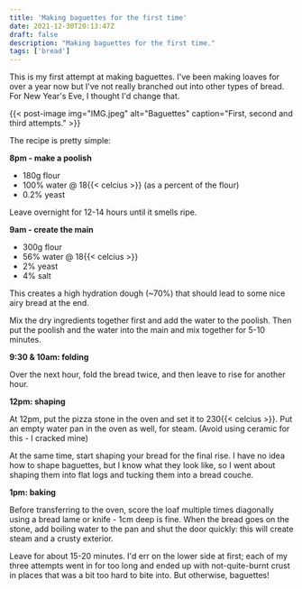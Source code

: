 ```yaml
---
title: 'Making baguettes for the first time'
date: 2021-12-30T20:13:47Z
draft: false
description: "Making baguettes for the first time."
tags: ['bread']
---
```


This is my first attempt at making baguettes. I've been making loaves for over  a year now but I've not really branched out into other types of bread. For New Year's Eve, I thought I'd change that.

{{< post-image img="IMG.jpeg" alt="Baguettes" caption="First, second and third attempts." >}}

The recipe is pretty simple:

**8pm - make a poolish**

-   180g flour
-   100% water @ 18{{< celcius >}} (as a percent of the flour)
-   0.2% yeast

Leave overnight for 12-14 hours until it smells ripe.

**9am - create the main**

-   300g flour
-   56% water @ 18{{< celcius >}}
-   2% yeast
-   4% salt

This creates a high hydration dough (~70%) that should lead to some nice airy bread at the end.

Mix the dry ingredients together first and add the water to the poolish. Then put the poolish and the water into the main and mix together for 5-10 minutes.

**9:30 & 10am: folding**

Over the next hour, fold the bread twice, and then leave to rise for another hour.

**12pm: shaping**

At 12pm, put the pizza stone in the oven and set it to 230{{< celcius >}}. Put an empty water pan in the oven as well, for steam. (Avoid using ceramic for this - I cracked mine)

At the same time, start shaping your bread for the final rise. I have no idea how to shape baguettes, but I know what they look like, so I went about shaping them into flat logs and tucking them into a bread couche.

**1pm: baking**

Before transferring to the oven, score the loaf multiple times diagonally using a bread lame or knife - 1cm deep is fine. When the bread goes on the stone, add boiling water to the pan and shut the door quickly: this will create steam and a crusty exterior.

Leave for about 15-20 minutes. I'd err on the lower side at first; each of my three attempts went in for too long and ended up with not-quite-burnt crust in places that was a bit too hard to bite into. But otherwise, baguettes!


